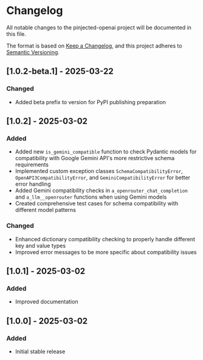 # Changelog

All notable changes to the pinjected-openai project will be documented in this file.

The format is based on [Keep a Changelog](https://keepachangelog.com/en/1.0.0/),
and this project adheres to [Semantic Versioning](https://semver.org/spec/v2.0.0.html).

## [1.0.2-beta.1] - 2025-03-22

### Changed
- Added beta prefix to version for PyPI publishing preparation

## [1.0.2] - 2025-03-02

### Added
- Added new `is_gemini_compatible` function to check Pydantic models for compatibility with Google Gemini API's more restrictive schema requirements
- Implemented custom exception classes `SchemaCompatibilityError`, `OpenAPI3CompatibilityError`, and `GeminiCompatibilityError` for better error handling
- Added Gemini compatibility checks in `a_openrouter_chat_completion` and `a_llm__openrouter` functions when using Gemini models
- Created comprehensive test cases for schema compatibility with different model patterns

### Changed
- Enhanced dictionary compatibility checking to properly handle different key and value types
- Improved error messages to be more specific about compatibility issues

## [1.0.1] - 2025-03-02

### Added
- Improved documentation

## [1.0.0] - 2025-03-02

### Added
- Initial stable release
